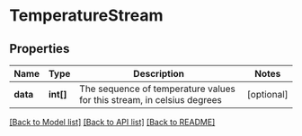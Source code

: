 # TemperatureStream

## Properties
Name | Type | Description | Notes
------------ | ------------- | ------------- | -------------
**data** | **int[]** | The sequence of temperature values for this stream, in celsius degrees | [optional] 

[[Back to Model list]](../../README.md#documentation-for-models) [[Back to API list]](../../README.md#documentation-for-api-endpoints) [[Back to README]](../../README.md)

